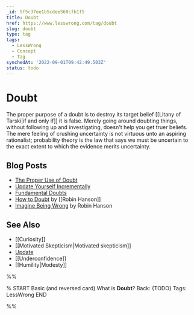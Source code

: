 ```yaml
---
_id: 5f5c37ee1b5cdee568cfb1f5
title: Doubt
href: https://www.lesswrong.com/tag/doubt
slug: doubt
type: tag
tags:
  - LessWrong
  - Concept
  - Tag
synchedAt: '2022-09-01T09:42:49.503Z'
status: todo
---
```


# Doubt

The proper purpose of a doubt is to destroy its target belief [[Litany of Tarski|if and only if]] it is false. Merely going around doubting things, without following up and investigating, doesn't help you get truer beliefs. The mere feeling of crushing uncertainty is not virtuous unto an aspiring rationalist; probability theory is the law that says we must be uncertain to the exact extent to which the evidence merits uncertainty.

## Blog Posts

- [The Proper Use of Doubt](http://lesswrong.com/lw/ib/the_proper_use_of_doubt/)
- [Update Yourself Incrementally](http://lesswrong.com/lw/ij/update_yourself_incrementally/)
- [Fundamental Doubts](http://lesswrong.com/lw/s4/fundamental_doubts/)
- [How to Doubt](http://www.overcomingbias.com/2011/01/how-to-doubt.html) by [[Robin Hanson]]
- [Imagine Being Wrong](http://www.overcomingbias.com/2012/01/imagine-being-wrong.html) by Robin Hanson

## See Also

- [[Curiosity]]
- [[Motivated Skepticism|Motivated skepticism]]
- [Update](https://wiki.lesswrong.com/wiki/Update)
- [[Underconfidence]]
- [[Humility|Modesty]]


%%

% START
Basic (and reversed card)
What is **Doubt**?
Back: {TODO}
Tags: LessWrong
END
<!--ID: 1663157008103-->


%%
	
